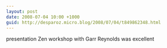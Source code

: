 ```yaml
---
layout: post
date: 2008-07-04 10:00 +1000
guid: http://desparoz.micro.blog/2008/07/04/t849862348.html
---
```

presentation Zen workshop with Garr Reynolds was excellent
